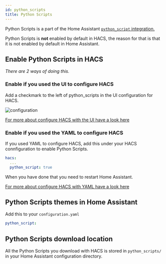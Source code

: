 ```yaml
---
id: python_scripts
title: Python Scripts
---
```


Python Scripts is a part of the Home Assistant [`python_script` integration.](https://www.home-assistant.io/integrations/python_script/)

Python Scripts is **not** enabled by default in HACS, the reason for that is that it is not enabled by default in Home Assistant.

## Enable Python Scripts in HACS

_There are 2 ways of doing this._

### Enable if you used the UI to configure HACS

Add a checkmark to the left of python_scripts in the UI configuration for HACS.

![configuration](/img/conf4.png)

[For more about configure HACS with the UI have a look here](configuration/basic.md)

### Enable if you used the YAML to configure HACS

If you used YAML to configure HACS, add this under your HACS connfiguration to enable Python Scripts.

```yaml
hacs:
  ...
  python_script: true
```

When you have done that you need to restart Home Assistant.

[For more about configure HACS with YAML have a look here](configuration/legacy.md)

## Python Scripts themes in Home Assistant

Add this to your `configuration.yaml`

```yaml
python_script:
```

## Python Scripts download location

All the Python Scripts you download with HACS is stored in `python_scripts/` in your Home Assistant configuration directory.
